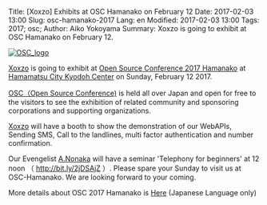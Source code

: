 Title: [Xoxzo] Exhibits at OSC Hamanako on February 12
Date: 2017-02-03 13:00
Slug: osc-hamanako-2017
Lang: en
Modified: 2017-02-03 13:00
Tags: 2017; osc; 
Author: Aiko Yokoyama
Summary: Xoxzo is going to exhibit at OSC Hamanako on February 12.

[![OSC_logo]({filename}/images/OSC_logo_stecker.gif)](https://www.ospn.jp/osc2017-hamanako/)

[Xoxzo](https://info.xoxzo.com/en/) is going to exhibit at [Open Source Conference 2017 Hamanako](https://www.ospn.jp/osc2017-hamanako/) at [Hamamatsu City Kyodoh Center](http://www.machien-hamamatsu.jp/) on Sunday, February 12 2017.

[OSC（Open Source Conference)](https://www.ospn.jp/) is held all over Japan and open for free to the visitors to see the exhibition of related community and sponsoring corporations and supporting organizations.

[Xoxzo](https://info.xoxzo.com/ja/) will have a booth to show the demonstration of our WebAPIs, Sending SMS, Call to the landlines, multi factor authentication and number confirmation.

Our Evengelist [A.Nonaka](https://info.xoxzo.com/en/aboutus/) will have a seminar 'Telephony for beginners' at 12 noon （ http://bit.ly/2jDSAjZ ）. Please spare your Sunday to visit us at OSC-Hamanako. We are looking forward to your coming.

More details about OSC 2017 Hamanako is [Here](https://www.ospn.jp/osc2017-hamanako/) (Japanese Language only)


